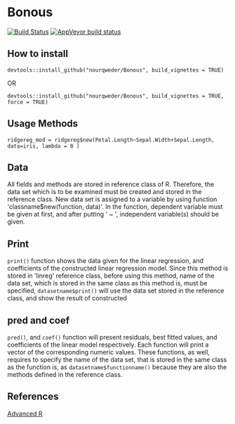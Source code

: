 # Bonous

[![Build Status](https://travis-ci.com/nourqweder/Bonous.svg?branch=master)](https://travis-ci.com/nourqweder/Bonous)  <!-- badges: start -->  [![AppVeyor build status](https://ci.appveyor.com/api/projects/status/github/nourqweder/Bonous?branch=master&svg=true)](https://ci.appveyor.com/project/nourqweder/Bonous)
  <!-- badges: end -->


## How to install
```{r installation, eval = FALSE}
devtools::install_github("nourqweder/Bonous", build_vignettes = TRUE)
```
OR

```{r installation, eval = FALSE}
devtools::install_github("nourqweder/Bonous", build_vignettes = TRUE, force = TRUE)
```


## Usage Methods

```{r echo=TRUE, fig.show='hold'}
ridgereg_mod = ridgereg$new(Petal.Length~Sepal.Width+Sepal.Length, data=iris, lambda = 0 )
```


## Data

All fields and methods are stored in reference class of R. Therefore, the data set which is to be examined must be created and stored in the reference class. New data set is assigned to a variable by using function 'classname$new(function, data)'. In the function, dependent variable must be given at first, and after putting ' ~ ', independent variable(s) should be given.


## Print

`print()` function shows the data given for the linear regression, and coefficients of the  constructed linear regression model. Since this method is stored in 'linreg' reference class, before using this method, name of the data set, which is stored in the same class as this method is, must be specified, `datasetname$print()` will use the data set stored in the reference class, and show the result of constructed 




## pred and coef

 `pred()`, and `coef()` function will present residuals, best fitted values, and coefficients of the linear model respectively. Each function will print a vector of the corresponding numeric values. These functions, as well, requires to specify the name of the data set, that is stored in the same class as the function is, as `datasetname$functionname()` because they are also the methods defined in the reference class.
 




## References 
[Advanced R](http://adv-r.had.co.nz/R5.html)
